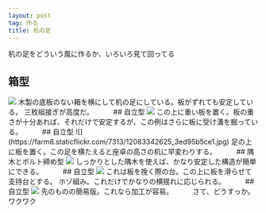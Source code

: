 ```yaml
---
layout: post
tag: 作る
title: 机の足
---
```



机の足をどういう風に作るか、いろいろ見て回ってる


## 箱型
<img src="http://farm8.staticflickr.com/7284/8722814582_97c9ec787b.jpg">
木製の底板のない箱を横にして机の足にしている。板がずれても安定している。
三枚組接ぎが高度だ。
　
　
## 自立型
<img src="http://farm4.staticflickr.com/3788/9687057875_b1a75b1362.jpg">
この上に重い板を置く。板の重さが十分あれば、それだけで安定するが、この例はさらに板に受け溝を掘っている。
　
　
## 自立型
![](https://farm8.staticflickr.com/7313/12083342625_3ed95b5ce1.jpg)
足の上に板を置く。この足を横たえると座卓の高さの机に早変わりする。
　
　
## 隅木とボルト締め型
<img src="http://farm4.staticflickr.com/3827/9690299452_4a742d1fd1.jpg">
しっかりとした隅木を使えば、かなり安定した構造が簡単にできる。
　
　
## 自立型
<img src="http://farm6.staticflickr.com/5527/11416779506_19065d911a.jpg">
これは板を挽く際の台。この上に板を滑らせて支持台とする。
ホゾ組み。これだけでかなりの横揺れに応じられる。
　
　
## 自立型
<img src="http://farm4.staticflickr.com/3710/11416849103_027abb3952.jpg">
先のものの簡易版。これなら加工が容易。
　
　
さて、どうすっか。
ワクワク


　